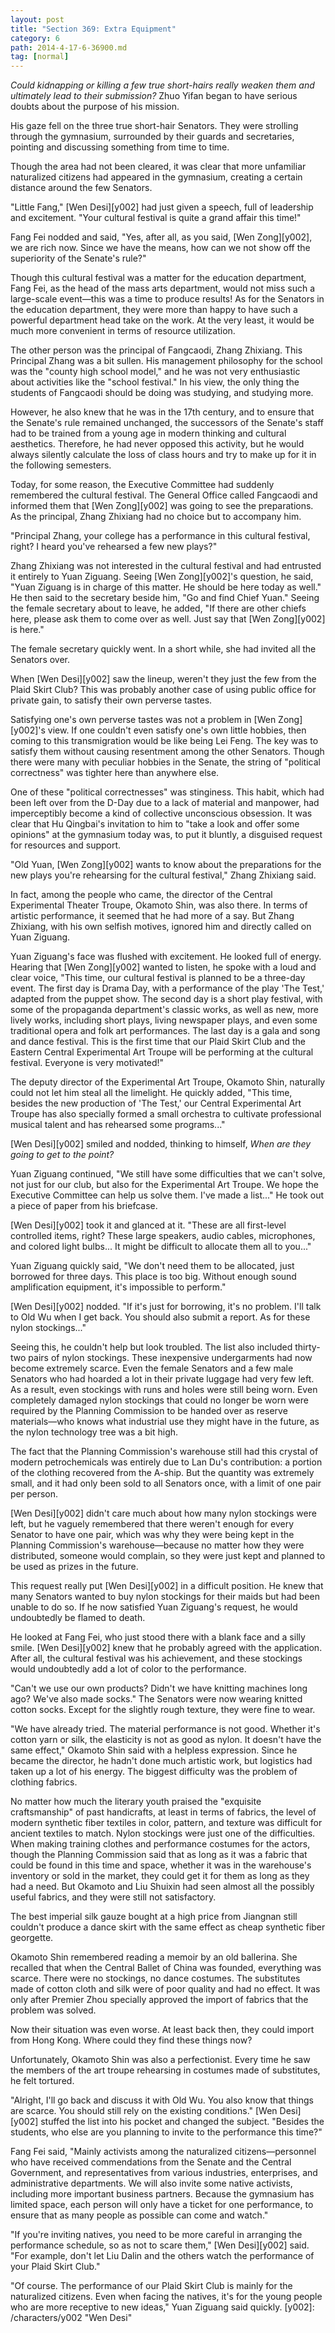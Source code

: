 ```yaml
---
layout: post
title: "Section 369: Extra Equipment"
category: 6
path: 2014-4-17-6-36900.md
tag: [normal]
---
```


*Could kidnapping or killing a few true short-hairs really weaken them and ultimately lead to their submission?* Zhuo Yifan began to have serious doubts about the purpose of his mission.

His gaze fell on the three true short-hair Senators. They were strolling through the gymnasium, surrounded by their guards and secretaries, pointing and discussing something from time to time.

Though the area had not been cleared, it was clear that more unfamiliar naturalized citizens had appeared in the gymnasium, creating a certain distance around the few Senators.

"Little Fang," [Wen Desi][y002] had just given a speech, full of leadership and excitement. "Your cultural festival is quite a grand affair this time!"

Fang Fei nodded and said, "Yes, after all, as you said, [Wen Zong][y002], we are rich now. Since we have the means, how can we not show off the superiority of the Senate's rule?"

Though this cultural festival was a matter for the education department, Fang Fei, as the head of the mass arts department, would not miss such a large-scale event—this was a time to produce results! As for the Senators in the education department, they were more than happy to have such a powerful department head take on the work. At the very least, it would be much more convenient in terms of resource utilization.

The other person was the principal of Fangcaodi, Zhang Zhixiang. This Principal Zhang was a bit sullen. His management philosophy for the school was the "county high school model," and he was not very enthusiastic about activities like the "school festival." In his view, the only thing the students of Fangcaodi should be doing was studying, and studying more.

However, he also knew that he was in the 17th century, and to ensure that the Senate's rule remained unchanged, the successors of the Senate's staff had to be trained from a young age in modern thinking and cultural aesthetics. Therefore, he had never opposed this activity, but he would always silently calculate the loss of class hours and try to make up for it in the following semesters.

Today, for some reason, the Executive Committee had suddenly remembered the cultural festival. The General Office called Fangcaodi and informed them that [Wen Zong][y002] was going to see the preparations. As the principal, Zhang Zhixiang had no choice but to accompany him.

"Principal Zhang, your college has a performance in this cultural festival, right? I heard you've rehearsed a few new plays?"

Zhang Zhixiang was not interested in the cultural festival and had entrusted it entirely to Yuan Ziguang. Seeing [Wen Zong][y002]'s question, he said, "Yuan Ziguang is in charge of this matter. He should be here today as well." He then said to the secretary beside him, "Go and find Chief Yuan." Seeing the female secretary about to leave, he added, "If there are other chiefs here, please ask them to come over as well. Just say that [Wen Zong][y002] is here."

The female secretary quickly went. In a short while, she had invited all the Senators over.

When [Wen Desi][y002] saw the lineup, weren't they just the few from the Plaid Skirt Club? This was probably another case of using public office for private gain, to satisfy their own perverse tastes.

Satisfying one's own perverse tastes was not a problem in [Wen Zong][y002]'s view. If one couldn't even satisfy one's own little hobbies, then coming to this transmigration would be like being Lei Feng. The key was to satisfy them without causing resentment among the other Senators. Though there were many with peculiar hobbies in the Senate, the string of "political correctness" was tighter here than anywhere else.

One of these "political correctnesses" was stinginess. This habit, which had been left over from the D-Day due to a lack of material and manpower, had imperceptibly become a kind of collective unconscious obsession. It was clear that Hu Qingbai's invitation to him to "take a look and offer some opinions" at the gymnasium today was, to put it bluntly, a disguised request for resources and support.

"Old Yuan, [Wen Zong][y002] wants to know about the preparations for the new plays you're rehearsing for the cultural festival," Zhang Zhixiang said.

In fact, among the people who came, the director of the Central Experimental Theater Troupe, Okamoto Shin, was also there. In terms of artistic performance, it seemed that he had more of a say. But Zhang Zhixiang, with his own selfish motives, ignored him and directly called on Yuan Ziguang.

Yuan Ziguang's face was flushed with excitement. He looked full of energy. Hearing that [Wen Zong][y002] wanted to listen, he spoke with a loud and clear voice, "This time, our cultural festival is planned to be a three-day event. The first day is Drama Day, with a performance of the play 'The Test,' adapted from the puppet show. The second day is a short play festival, with some of the propaganda department's classic works, as well as new, more lively works, including short plays, living newspaper plays, and even some traditional opera and folk art performances. The last day is a gala and song and dance festival. This is the first time that our Plaid Skirt Club and the Eastern Central Experimental Art Troupe will be performing at the cultural festival. Everyone is very motivated!"

The deputy director of the Experimental Art Troupe, Okamoto Shin, naturally could not let him steal all the limelight. He quickly added, "This time, besides the new production of 'The Test,' our Central Experimental Art Troupe has also specially formed a small orchestra to cultivate professional musical talent and has rehearsed some programs..."

[Wen Desi][y002] smiled and nodded, thinking to himself, *When are they going to get to the point?*

Yuan Ziguang continued, "We still have some difficulties that we can't solve, not just for our club, but also for the Experimental Art Troupe. We hope the Executive Committee can help us solve them. I've made a list..." He took out a piece of paper from his briefcase.

[Wen Desi][y002] took it and glanced at it. "These are all first-level controlled items, right? These large speakers, audio cables, microphones, and colored light bulbs... It might be difficult to allocate them all to you..."

Yuan Ziguang quickly said, "We don't need them to be allocated, just borrowed for three days. This place is too big. Without enough sound amplification equipment, it's impossible to perform."

[Wen Desi][y002] nodded. "If it's just for borrowing, it's no problem. I'll talk to Old Wu when I get back. You should also submit a report. As for these nylon stockings..."

Seeing this, he couldn't help but look troubled. The list also included thirty-two pairs of nylon stockings. These inexpensive undergarments had now become extremely scarce. Even the female Senators and a few male Senators who had hoarded a lot in their private luggage had very few left. As a result, even stockings with runs and holes were still being worn. Even completely damaged nylon stockings that could no longer be worn were required by the Planning Commission to be handed over as reserve materials—who knows what industrial use they might have in the future, as the nylon technology tree was a bit high.

The fact that the Planning Commission's warehouse still had this crystal of modern petrochemicals was entirely due to Lan Du's contribution: a portion of the clothing recovered from the A-ship. But the quantity was extremely small, and it had only been sold to all Senators once, with a limit of one pair per person.

[Wen Desi][y002] didn't care much about how many nylon stockings were left, but he vaguely remembered that there weren't enough for every Senator to have one pair, which was why they were being kept in the Planning Commission's warehouse—because no matter how they were distributed, someone would complain, so they were just kept and planned to be used as prizes in the future.

This request really put [Wen Desi][y002] in a difficult position. He knew that many Senators wanted to buy nylon stockings for their maids but had been unable to do so. If he now satisfied Yuan Ziguang's request, he would undoubtedly be flamed to death.

He looked at Fang Fei, who just stood there with a blank face and a silly smile. [Wen Desi][y002] knew that he probably agreed with the application. After all, the cultural festival was his achievement, and these stockings would undoubtedly add a lot of color to the performance.

"Can't we use our own products? Didn't we have knitting machines long ago? We've also made socks." The Senators were now wearing knitted cotton socks. Except for the slightly rough texture, they were fine to wear.

"We have already tried. The material performance is not good. Whether it's cotton yarn or silk, the elasticity is not as good as nylon. It doesn't have the same effect," Okamoto Shin said with a helpless expression. Since he became the director, he hadn't done much artistic work, but logistics had taken up a lot of his energy. The biggest difficulty was the problem of clothing fabrics.

No matter how much the literary youth praised the "exquisite craftsmanship" of past handicrafts, at least in terms of fabrics, the level of modern synthetic fiber textiles in color, pattern, and texture was difficult for ancient textiles to match. Nylon stockings were just one of the difficulties. When making training clothes and performance costumes for the actors, though the Planning Commission said that as long as it was a fabric that could be found in this time and space, whether it was in the warehouse's inventory or sold in the market, they could get it for them as long as they had a need. But Okamoto and Liu Shuixin had seen almost all the possibly useful fabrics, and they were still not satisfactory.

The best imperial silk gauze bought at a high price from Jiangnan still couldn't produce a dance skirt with the same effect as cheap synthetic fiber georgette.

Okamoto Shin remembered reading a memoir by an old ballerina. She recalled that when the Central Ballet of China was founded, everything was scarce. There were no stockings, no dance costumes. The substitutes made of cotton cloth and silk were of poor quality and had no effect. It was only after Premier Zhou specially approved the import of fabrics that the problem was solved.

Now their situation was even worse. At least back then, they could import from Hong Kong. Where could they find these things now?

Unfortunately, Okamoto Shin was also a perfectionist. Every time he saw the members of the art troupe rehearsing in costumes made of substitutes, he felt tortured.

"Alright, I'll go back and discuss it with Old Wu. You also know that things are scarce. You should still rely on the existing conditions." [Wen Desi][y002] stuffed the list into his pocket and changed the subject. "Besides the students, who else are you planning to invite to the performance this time?"

Fang Fei said, "Mainly activists among the naturalized citizens—personnel who have received commendations from the Senate and the Central Government, and representatives from various industries, enterprises, and administrative departments. We will also invite some native activists, including more important business partners. Because the gymnasium has limited space, each person will only have a ticket for one performance, to ensure that as many people as possible can come and watch."

"If you're inviting natives, you need to be more careful in arranging the performance schedule, so as not to scare them," [Wen Desi][y002] said. "For example, don't let Liu Dalin and the others watch the performance of your Plaid Skirt Club."

"Of course. The performance of our Plaid Skirt Club is mainly for the naturalized citizens. Even when facing the natives, it's for the young people who are more receptive to new ideas," Yuan Ziguang said quickly.
[y002]: /characters/y002 "Wen Desi"